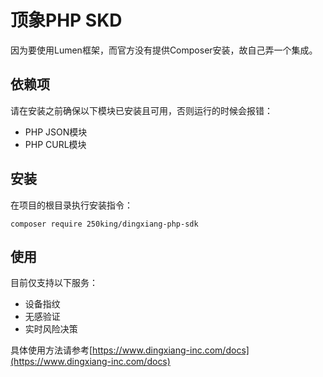 # 顶象PHP SKD
因为要使用Lumen框架，而官方没有提供Composer安装，故自己弄一个集成。

## 依赖项
请在安装之前确保以下模块已安装且可用，否则运行的时候会报错：
* PHP JSON模块
* PHP CURL模块

## 安装
在项目的根目录执行安装指令：

```
composer require 250king/dingxiang-php-sdk
```

## 使用
目前仅支持以下服务：
* 设备指纹
* 无感验证
* 实时风险决策

具体使用方法请参考[https://www.dingxiang-inc.com/docs](https://www.dingxiang-inc.com/docs)
